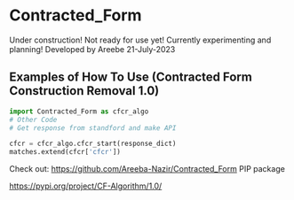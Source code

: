 # Contracted_Form
Under construction! Not ready for use yet! Currently experimenting and planning!
Developed by Areebe 21-July-2023
## Examples of How To Use (Contracted Form Construction Removal 1.0)

```python
import Contracted_Form as cfcr_algo
# Other Code
# Get response from standford and make API

cfcr = cfcr_algo.cfcr_start(response_dict)
matches.extend(cfcr['cfcr'])

```



Check out: https://github.com/Areeba-Nazir/Contracted_Form
PIP package

https://pypi.org/project/CF-Algorithm/1.0/
